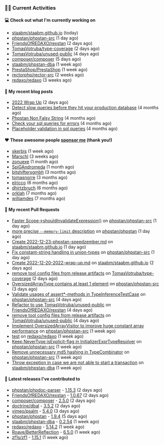 ### 👨‍💻 Current Activities


#### 💻 Check out what I'm currently working on

- [staabm/staabm.github.io](https://github.com/staabm/staabm.github.io) (today)
- [phpstan/phpstan-src](https://github.com/phpstan/phpstan-src) (1 day ago)
- [FriendsOfREDAXO/rexstan](https://github.com/FriendsOfREDAXO/rexstan) (2 days ago)
- [TomasVotruba/type-coverage](https://github.com/TomasVotruba/type-coverage) (2 days ago)
- [TomasVotruba/unused-public](https://github.com/TomasVotruba/unused-public) (4 days ago)
- [composer/composer](https://github.com/composer/composer) (5 days ago)
- [staabm/phpstan-dba](https://github.com/staabm/phpstan-dba) (1 week ago)
- [PrestaShop/PrestaShop](https://github.com/PrestaShop/PrestaShop) (1 week ago)
- [rectorphp/rector-src](https://github.com/rectorphp/rector-src) (2 weeks ago)
- [redaxo/redaxo](https://github.com/redaxo/redaxo) (3 weeks ago)


#### 📜 My recent blog posts

- [2022 Wrap Up](https://staabm.github.io/2022/12/20/2022-wrap-up.html) (2 days ago)
- [Detect slow queries before they hit your production database](https://staabm.github.io/2022/08/16/phpstan-dba-query-plan-analysis.html) (4 months ago)
- [Phpstan Non Falsy String](https://staabm.github.io/2022/08/11/phpstan-non-falsy-string.html) (4 months ago)
- [Check your sql queries for errors](https://staabm.github.io/2022/08/05/phpstan-dba-syntax-error-detection.html) (4 months ago)
- [Placeholder validation in sql queries](https://staabm.github.io/2022/07/30/phpstan-dba-placeholder-validation.html) (4 months ago)


#### ❤️ These awesome people [sponsor me](https://github.com/sponsors/staabm) (thank you!)

- [skerbis](https://github.com/skerbis) (1 week ago)
- [Marschl](https://github.com/Marschl) (3 weeks ago)
- [zonuexe](https://github.com/zonuexe) (1 month ago)
- [SpiGAndromeda](https://github.com/SpiGAndromeda) (1 month ago)
- [bitshiftersgmbh](https://github.com/bitshiftersgmbh) (3 months ago)
- [tomasnorre](https://github.com/tomasnorre) (3 months ago)
- [elricco](https://github.com/elricco) (6 months ago)
- [dhirtzbruch](https://github.com/dhirtzbruch) (6 months ago)
- [orklah](https://github.com/orklah) (7 months ago)
- [williamdes](https://github.com/williamdes) (7 months ago)


#### 🔨 My recent Pull Requests

- [Faster Scope-&gt;shouldInvalidateExpression()](https://github.com/phpstan/phpstan-src/pull/2139) on [phpstan/phpstan-src](https://github.com/phpstan/phpstan-src) (1 day ago)
- [more precise `--memory-limit` description](https://github.com/phpstan/phpstan/pull/8572) on [phpstan/phpstan](https://github.com/phpstan/phpstan) (1 day ago)
- [Create 2022-12-23-phpstan-speedzember.md](https://github.com/staabm/staabm.github.io/pull/34) on [staabm/staabm.github.io](https://github.com/staabm/staabm.github.io) (1 day ago)
- [Fix constant-string handling in union-types](https://github.com/phpstan/phpstan-src/pull/2134) on [phpstan/phpstan-src](https://github.com/phpstan/phpstan-src) (1 day ago)
- [Create 2022-12-20-2022-wrap-up.md](https://github.com/staabm/staabm.github.io/pull/33) on [staabm/staabm.github.io](https://github.com/staabm/staabm.github.io) (2 days ago)
- [remove tool config files from release artifacts](https://github.com/TomasVotruba/type-coverage/pull/2) on [TomasVotruba/type-coverage](https://github.com/TomasVotruba/type-coverage) (2 days ago)
- [OversizedArrayType contains at least 1 element](https://github.com/phpstan/phpstan-src/pull/2126) on [phpstan/phpstan-src](https://github.com/phpstan/phpstan-src) (3 days ago)
- [Validate usages of assert*-methods in TypeInferenceTestCase](https://github.com/phpstan/phpstan-src/pull/2121) on [phpstan/phpstan-src](https://github.com/phpstan/phpstan-src) (4 days ago)
- [Refactor to use TomasVotruba/unused-public](https://github.com/FriendsOfREDAXO/rexstan/pull/264) on [FriendsOfREDAXO/rexstan](https://github.com/FriendsOfREDAXO/rexstan) (4 days ago)
- [remove tool config files from release artifacts](https://github.com/TomasVotruba/unused-public/pull/2) on [TomasVotruba/unused-public](https://github.com/TomasVotruba/unused-public) (4 days ago)
- [Implement OversizedArrayVisitor to improve huge constant array performance](https://github.com/phpstan/phpstan-src/pull/2116) on [phpstan/phpstan-src](https://github.com/phpstan/phpstan-src) (1 week ago)
- [test](https://github.com/redaxo/redaxo/pull/5445) on [redaxo/redaxo](https://github.com/redaxo/redaxo) (1 week ago)
- [Keep NeverType isExplicit-flag in InitializerExprTypeResolver](https://github.com/phpstan/phpstan-src/pull/2114) on [phpstan/phpstan-src](https://github.com/phpstan/phpstan-src) (1 week ago)
- [Remove unnecessary md5 hashing in TypeCombinator](https://github.com/phpstan/phpstan-src/pull/2113) on [phpstan/phpstan-src](https://github.com/phpstan/phpstan-src) (1 week ago)
- [Throw exception in case we are not able to start a transaction](https://github.com/staabm/phpstan-dba/pull/487) on [staabm/phpstan-dba](https://github.com/staabm/phpstan-dba) (1 week ago)


#### 🔭 Latest releases I've contributed to

- [phpstan/phpdoc-parser](https://github.com/phpstan/phpdoc-parser) - [1.15.3](https://github.com/phpstan/phpdoc-parser/releases/tag/1.15.3) (2 days ago)
- [FriendsOfREDAXO/rexstan](https://github.com/FriendsOfREDAXO/rexstan) - [1.0.67](https://github.com/FriendsOfREDAXO/rexstan/releases/tag/1.0.67) (2 days ago)
- [composer/composer](https://github.com/composer/composer) - [2.5.0](https://github.com/composer/composer/releases/tag/2.5.0) (2 days ago)
- [doctrine/dbal](https://github.com/doctrine/dbal) - [3.5.2](https://github.com/doctrine/dbal/releases/tag/3.5.2) (2 days ago)
- [vimeo/psalm](https://github.com/vimeo/psalm) - [5.4.0](https://github.com/vimeo/psalm/releases/tag/5.4.0) (3 days ago)
- [phpstan/phpstan](https://github.com/phpstan/phpstan) - [1.9.4](https://github.com/phpstan/phpstan/releases/tag/1.9.4) (5 days ago)
- [staabm/phpstan-dba](https://github.com/staabm/phpstan-dba) - [0.2.54](https://github.com/staabm/phpstan-dba/releases/tag/0.2.54) (1 week ago)
- [redaxo/redaxo](https://github.com/redaxo/redaxo) - [5.14.2](https://github.com/redaxo/redaxo/releases/tag/5.14.2) (1 week ago)
- [Roave/BetterReflection](https://github.com/Roave/BetterReflection) - [6.5.0](https://github.com/Roave/BetterReflection/releases/tag/6.5.0) (1 week ago)
- [zf1s/zf1](https://github.com/zf1s/zf1) - [1.15.1](https://github.com/zf1s/zf1/releases/tag/1.15.1) (1 week ago)
